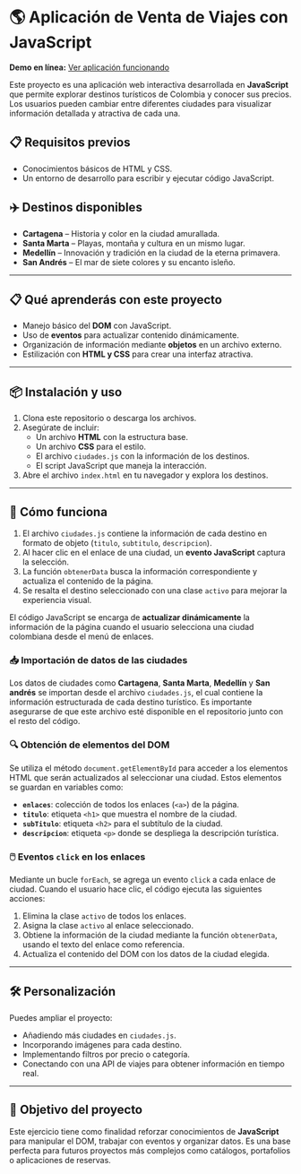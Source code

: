 # 🌎 Aplicación de Venta de Viajes con JavaScript

**Demo en línea:** [Ver aplicación funcionando](https://daferguerrero.github.io/practica-proyecto-tres-js-agencia-viajes/)

Este proyecto es una aplicación web interactiva desarrollada en **JavaScript** que permite explorar destinos turísticos de Colombia y conocer sus precios. Los usuarios pueden cambiar entre diferentes ciudades para visualizar información detallada y atractiva de cada una.

## 📋 Requisitos previos

- Conocimientos básicos de HTML y CSS.
- Un entorno de desarrollo para escribir y ejecutar código JavaScript.

## ✈️ Destinos disponibles

- **Cartagena** – Historia y color en la ciudad amurallada.
- **Santa Marta** – Playas, montaña y cultura en un mismo lugar.
- **Medellín** – Innovación y tradición en la ciudad de la eterna primavera.
- **San Andrés** – El mar de siete colores y su encanto isleño.

---

## 📋 Qué aprenderás con este proyecto

- Manejo básico del **DOM** con JavaScript.
- Uso de **eventos** para actualizar contenido dinámicamente.
- Organización de información mediante **objetos** en un archivo externo.
- Estilización con **HTML y CSS** para crear una interfaz atractiva.

---

## 📦 Instalación y uso

1. Clona este repositorio o descarga los archivos.
2. Asegúrate de incluir:
   - Un archivo **HTML** con la estructura base.
   - Un archivo **CSS** para el estilo.
   - El archivo `ciudades.js` con la información de los destinos.
   - El script JavaScript que maneja la interacción.
3. Abre el archivo `index.html` en tu navegador y explora los destinos.

---

## 🫵 Cómo funciona
1. El archivo `ciudades.js` contiene la información de cada destino en formato de objeto (`titulo`, `subtitulo`, `descripcion`).
2. Al hacer clic en el enlace de una ciudad, un **evento JavaScript** captura la selección.
3. La función `obtenerData` busca la información correspondiente y actualiza el contenido de la página.
4. Se resalta el destino seleccionado con una clase `activo` para mejorar la experiencia visual.

El código JavaScript se encarga de **actualizar dinámicamente** la información de la página cuando el usuario selecciona una ciudad colombiana desde el menú de enlaces.

### 📥 Importación de datos de las ciudades

Los datos de ciudades como **Cartagena**, **Santa Marta**, **Medellín** y **San andrés** se importan desde el archivo `ciudades.js`, el cual contiene la información estructurada de cada destino turístico.
Es importante asegurarse de que este archivo esté disponible en el repositorio junto con el resto del código.

### 🔍 Obtención de elementos del DOM

Se utiliza el método `document.getElementById` para acceder a los elementos HTML que serán actualizados al seleccionar una ciudad.
Estos elementos se guardan en variables como:

- **`enlaces`**: colección de todos los enlaces (`<a>`) de la página.
- **`titulo`**: etiqueta `<h1>` que muestra el nombre de la ciudad.
- **`subTitulo`**: etiqueta `<h2>` para el subtítulo de la ciudad.
- **`descripcion`**: etiqueta `<p>` donde se despliega la descripción turística.

### 🖱️ Eventos `click` en los enlaces

Mediante un bucle `forEach`, se agrega un evento `click` a cada enlace de ciudad.
Cuando el usuario hace clic, el código ejecuta las siguientes acciones:

1. Elimina la clase `activo` de todos los enlaces.
2. Asigna la clase `activo` al enlace seleccionado.
3. Obtiene la información de la ciudad mediante la función `obtenerData`, usando el texto del enlace como referencia.
4. Actualiza el contenido del DOM con los datos de la ciudad elegida.

---

## 🛠 Personalización

Puedes ampliar el proyecto:

- Añadiendo más ciudades en `ciudades.js`.
- Incorporando imágenes para cada destino.
- Implementando filtros por precio o categoría.
- Conectando con una API de viajes para obtener información en tiempo real.

---

## 🚀 Objetivo del proyecto

Este ejercicio tiene como finalidad reforzar conocimientos de **JavaScript** para manipular el DOM, trabajar con eventos y organizar datos.
Es una base perfecta para futuros proyectos más complejos como catálogos, portafolios o aplicaciones de reservas.
